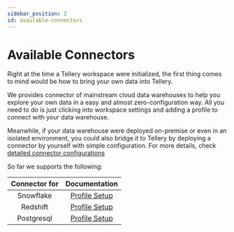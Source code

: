 ```yaml
---
sidebar_position: 2
id: available-connectors
---
```


# Available Connectors

Right at the time a Tellery workspace were initialized, the first thing comes to mind would be how to bring your own data into Tellery.

We provides connector of mainstream cloud data warehouses to help you explore your own data in a easy and almost zero-configuration way. All you need to do is just clicking into workspace settings and adding a profile to connect with your data warehouse.

Meanwhile, if your data warehouse were deployed on-premise or even in an isolated environment, you could also bridge it to Tellery by deploying a connector by yourself with simple configuration. For more details, check [detailed connector configurations](/docs/getting-started/connector-deployment)

So far we supports the following:

| **Connector for** |                             **Documentation**                               |
|:-----------------:|:---------------------------------------------------------------------------:|
|     Snowflake     |   [Profile Setup](/docs/getting-started/connector-profile-setup#Snowflake)  |
|     Redshift      |   [Profile Setup](/docs/getting-started/connector-profile-setup#Redshift)   |
|    Postgresql     |   [Profile Setup](/docs/getting-started/connector-profile-setup#Postgresql) |
